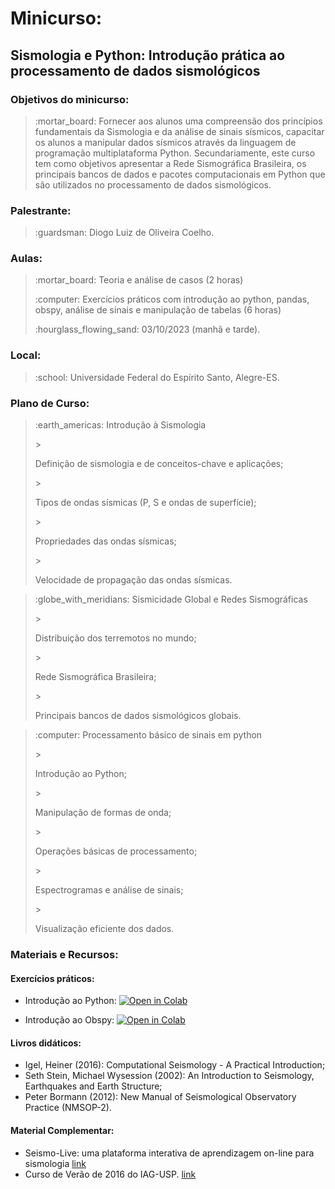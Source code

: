 # Minicurso:
## Sismologia e Python: Introdução prática ao processamento de dados sismológicos 

### Objetivos do minicurso:
> <p> :mortar_board: Fornecer aos alunos uma compreensão dos princípios fundamentais da Sismologia e da análise de sinais sísmicos, capacitar os alunos a manipular dados sísmicos através da linguagem de programação multiplataforma Python. Secundariamente, este curso tem como objetivos apresentar a Rede Sismográfica Brasileira, os principais bancos de dados e pacotes computacionais em Python que são utilizados no processamento de dados sismológicos.</p>

### Palestrante:
> <p> :guardsman: Diogo Luiz de Oliveira Coelho.</p>

### Aulas:
> <p> :mortar_board: Teoria e análise de casos (2 horas) </p>
> <p> :computer: Exercícios práticos com introdução ao python, pandas, obspy, análise de sinais e manipulação de tabelas (6 horas) </p>
> <p> :hourglass_flowing_sand: 03/10/2023 (manhã e tarde). </p>

### Local:
> <p> :school: Universidade Federal do Espírito Santo, Alegre-ES. </p>

### Plano de Curso:
> <p> :earth_americas: Introdução à Sismologia </p>
>> <p> Definição de sismologia e de conceitos-chave e aplicações; </p>
>> <p> Tipos de ondas sísmicas (P, S e ondas de superfície); </p>
>> <p> Propriedades das ondas sísmicas; </p>
>> <p> Velocidade de propagação das ondas sísmicas. </p>

> <p> :globe_with_meridians: Sismicidade Global e Redes Sismográficas </p>
>> <p> Distribuição dos terremotos no mundo; </p>
>> <p> Rede Sismográfica Brasileira; </p>
>> <p> Principais bancos de dados sismológicos globais. </p>

> <p> :computer: Processamento básico de sinais em python </p>
>> <p> Introdução ao Python; </p>
>> <p> Manipulação de formas de onda; </p>
>> <p> Operações básicas de processamento; </p>
>> <p> Espectrogramas e análise de sinais; </p>
>> <p> Visualização eficiente dos dados. </p>


### Materiais e Recursos:

#### Exercícios práticos:

-  Introdução ao Python:
<a href="https://colab.research.google.com/drive/1SEMppCCf4vN1NVXEUUN_6oqihktSG9nz?usp=sharing" target="_parent"><img src="https://colab.research.google.com/assets/colab-badge.svg" alt="Open in Colab"/></a>

-  Introdução ao Obspy:
<a href="https://drive.google.com/file/d/1yK35FqNoJcxAG8v_1q0ji1bcVUtLNdR7/view?usp=sharing" target="_parent"><img src="https://colab.research.google.com/assets/colab-badge.svg" alt="Open in Colab"/></a>

#### Livros didáticos:
- Igel, Heiner (2016): Computational Seismology - A Practical Introduction;
- Seth Stein, Michael Wysession (2002): An Introduction to Seismology, Earthquakes and Earth Structure;
- Peter Bormann (2012): New Manual of Seismological Observatory Practice (NMSOP-2).

#### Material Complementar:
- Seismo-Live:  uma plataforma interativa de aprendizagem on-line para sismologia [link](https://seismo-live.github.io/tree/index.html)
- Curso de Verão de 2016 do IAG-USP. [link](https://github.com/leouieda/verao2016/blob/master/)